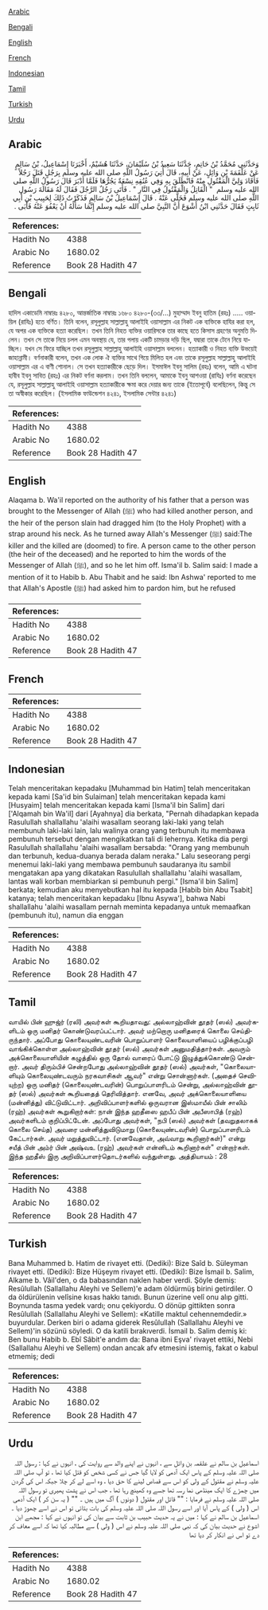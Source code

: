 [Arabic](#arabic)

[Bengali](#bengali)

[English](#english)

[French](#french)

[Indonesian](#indonesian)

[Tamil](#tamil)

[Turkish](#turkish)

[Urdu](#urdu)

## Arabic


<div dir="rtl" lang="ar" style={{fontSize:'larger',backgroundColor:'#f8f9fa',padding:20}}>
وَحَدَّثَنِي مُحَمَّدُ بْنُ حَاتِمٍ، حَدَّثَنَا سَعِيدُ بْنُ سُلَيْمَانَ، حَدَّثَنَا هُشَيْمٌ، أَخْبَرَنَا إِسْمَاعِيلُ، بْنُ سَالِمٍ عَنْ عَلْقَمَةَ بْنِ وَائِلٍ، عَنْ أَبِيهِ، قَالَ أُتِيَ رَسُولُ اللَّهِ صلى الله عليه وسلم بِرَجُلٍ قَتَلَ رَجُلاً فَأَقَادَ وَلِيَّ الْمَقْتُولِ مِنْهُ فَانْطَلَقَ بِهِ وَفِي عُنُقِهِ نِسْعَةٌ يَجُرُّهَا فَلَمَّا أَدْبَرَ قَالَ رَسُولُ اللَّهِ صلى الله عليه وسلم ‏ "‏ الْقَاتِلُ وَالْمَقْتُولُ فِي النَّارِ ‏"‏ ‏.‏ فَأَتَى رَجُلٌ الرَّجُلَ فَقَالَ لَهُ مَقَالَةَ رَسُولِ اللَّهِ صلى الله عليه وسلم فَخَلَّى عَنْهُ ‏.‏ قَالَ إِسْمَاعِيلُ بْنُ سَالِمٍ فَذَكَرْتُ ذَلِكَ لِحَبِيبِ بْنِ أَبِي ثَابِتٍ فَقَالَ حَدَّثَنِي ابْنُ أَشْوَعَ أَنَّ النَّبِيَّ صلى الله عليه وسلم إِنَّمَا سَأَلَهُ أَنْ يَعْفُوَ عَنْهُ فَأَبَى ‏.‏
</div>
<div style={{backgroundColor:'#f8f9fa',padding:20, marginBottom: 10}}><table> <thead> <tr> <th>References:</th> <th></th> </tr> </thead> <tbody><tr><td>Hadith No</td><td>4388</td></tr><tr><td>Arabic No</td><td>1680.02</td></tr><tr><td>Reference</td><td>Book 28 Hadith 47</td></tr></tbody></table></div>

## Bengali


<div dir="ltr" lang="bn" style={{fontSize:'larger',backgroundColor:'#f8f9fa',padding:20}}>
হাদিস একাডেমি নাম্বারঃ ৪২৮০, আন্তর্জাতিক নাম্বারঃ ১৬৮০ ৪২৮০-(৩৩/...) মুহাম্মাদ ইবনু হাতিম (রহঃ) ..... ওয়ায়িল (রাযিঃ) হতে বর্ণিত। তিনি বলেন, রসূলুল্লাহ সাল্লাল্লাহু আলাইহি ওয়াসাল্লাম এর নিকট এক ব্যক্তিকে হাযির করা হল, যে অপর এক ব্যক্তিকে হত্যা করেছিল। তখন তিনি নিহত ব্যক্তির ওয়ারিসকে তার কাছে হতে কিসাস গ্রহণের অনুমতি দিলেন। তখন সে তাকে নিয়ে চলল এমন অবস্থায় যে, তার গলায় একটি চামড়ার দড়ি ছিল, যদ্বারা তাকে টেনে নিয়ে যাচ্ছিল। যখন সে ফিরে যাচ্ছিল তখন রসূলুল্লাহ সাল্লাল্লাহু আলাইহি ওয়াসাল্লাম বললেন। হত্যাকারী ও নিহত ব্যক্তি উভয়েই জাহান্নামী। বর্ণনাকারী বলেন, তখন এক লোক ঐ ব্যক্তির সাথে গিয়ে মিলিত হল এবং তাকে রসূলুল্লাহ সাল্লাল্লাহু আলাইহি ওয়াসাল্লাম এর এ বাণী শোনাল। সে তখন হত্যাকারীকে ছেড়ে দিল। ইসমাঈল ইবনু সালিম (রহঃ) বলেন, আমি এ ঘটনা হাবীব ইবনু সাবিত (রহঃ) এর নিকট বর্ণনা করলাম। তখন তিনি বললেন, আমাকে ইবনু আশওয়া (রাযিঃ) বর্ণনা করেছেন যে, রসূলুল্লাহ সাল্লাল্লাহু আলাইহি ওয়াসাল্লাম হত্যাকারীকে ক্ষমা করে দেয়ার জন্য তাকে (ইতোপূর্বে) বলেছিলেন, কিন্তু সে তা অস্বীকার করেছিল। (ইসলামিক ফাউন্ডেশন ৪২৪১, ইসলামিক সেন্টার ৪২৪১)
</div>
<div style={{backgroundColor:'#f8f9fa',padding:20, marginBottom: 10}}><table> <thead> <tr> <th>References:</th> <th></th> </tr> </thead> <tbody><tr><td>Hadith No</td><td>4388</td></tr><tr><td>Arabic No</td><td>1680.02</td></tr><tr><td>Reference</td><td>Book 28 Hadith 47</td></tr></tbody></table></div>

## English


<div dir="ltr" lang="en" style={{fontSize:'larger',backgroundColor:'#f8f9fa',padding:20}}>
Alaqama b. Wa'il reported on the authority of his father that a person was brought to the Messenger of Allah (ﷺ) who had killed another person, and the heir of the person slain had dragged him (to the Holy Prophet) with a strap around his neck. As he turned away Allah's Messenger (ﷺ) said:The killer and the killed are (doomed) to fire. A person came to the other person (the heir of the deceased) and he reported to him the words of the Messenger of Allah (ﷺ), and so he let him off. Isma'il b. Salim said: I made a mention of it to Habib b. Abu Thabit and he said: Ibn Ashwa' reported to me that Allah's Apostle (ﷺ) had asked him to pardon him, but he refused
</div>
<div style={{backgroundColor:'#f8f9fa',padding:20, marginBottom: 10}}><table> <thead> <tr> <th>References:</th> <th></th> </tr> </thead> <tbody><tr><td>Hadith No</td><td>4388</td></tr><tr><td>Arabic No</td><td>1680.02</td></tr><tr><td>Reference</td><td>Book 28 Hadith 47</td></tr></tbody></table></div>

## French


<div dir="ltr" lang="fr" style={{fontSize:'larger',backgroundColor:'#f8f9fa',padding:20}}>

</div>
<div style={{backgroundColor:'#f8f9fa',padding:20, marginBottom: 10}}><table> <thead> <tr> <th>References:</th> <th></th> </tr> </thead> <tbody><tr><td>Hadith No</td><td>4388</td></tr><tr><td>Arabic No</td><td>1680.02</td></tr><tr><td>Reference</td><td>Book 28 Hadith 47</td></tr></tbody></table></div>

## Indonesian


<div dir="ltr" lang="id" style={{fontSize:'larger',backgroundColor:'#f8f9fa',padding:20}}>
Telah menceritakan kepadaku [Muhammad bin Hatim] telah menceritakan kepada kami [Sa'id bin Sulaiman] telah menceritakan kepada kami [Husyaim] telah menceritakan kepada kami [Isma'il bin Salim] dari ['Alqamah bin Wa'il] dari [Ayahnya] dia berkata, "Pernah dihadapkan kepada Rasulullah shallallahu 'alaihi wasallam seorang laki-laki yang telah membunuh laki-laki lain, lalu walinya orang yang terbunuh itu membawa pembunuh tersebut dengan mengikatkan tali di lehernya. Ketika dia pergi Rasulullah shallallahu 'alaihi wasallam bersabda: "Orang yang membunuh dan terbunuh, kedua-duanya berada dalam neraka." Lalu seseorang pergi menemui laki-laki yang membawa pembunuh saudaranya itu sambil mengatakan apa yang dikatakan Rasulullah shallallahu 'alaihi wasallam, lantas wali korban membiarkan si pembunuh pergi." [Isma'il bin Salim] berkata; kemudian aku menyebutkan hal itu kepada [Habib bin Abu Tsabit] katanya; telah menceritakan kepadaku [Ibnu Asywa'], bahwa Nabi shallallahu 'alaihi wasallam pernah meminta kepadanya untuk memaafkan (pembunuh itu), namun dia enggan
</div>
<div style={{backgroundColor:'#f8f9fa',padding:20, marginBottom: 10}}><table> <thead> <tr> <th>References:</th> <th></th> </tr> </thead> <tbody><tr><td>Hadith No</td><td>4388</td></tr><tr><td>Arabic No</td><td>1680.02</td></tr><tr><td>Reference</td><td>Book 28 Hadith 47</td></tr></tbody></table></div>

## Tamil


<div dir="ltr" lang="ta" style={{fontSize:'larger',backgroundColor:'#f8f9fa',padding:20}}>
வாயில் பின் ஹுஜ்ர் (ரலி) அவர்கள் கூறியதாவது: அல்லாஹ்வின் தூதர் (ஸல்) அவர்களிடம் ஒரு மனிதர் கொண்டுவரப்பட்டார். அவர் மற்றொரு மனிதரைக் கொலை செய்திருந்தார். அப்போது கொலையுண்டவரின் பொறுப்பாளர் கொலையாளியைப் பழிக்குப்பழி வாங்கிக்கொள்ள அல்லாஹ்வின் தூதர் (ஸல்) அவர்கள் அனுமதித்தார்கள். அவரும் அக்கொலையாளியின் கழுத்தில் ஒரு தோல் வாரைப் போட்டு இழுத்துக்கொண்டு சென்றார். அவர் திரும்பிச் சென்றபோது அல்லாஹ்வின் தூதர் (ஸல்) அவர்கள், "கொலையாளியும் கொலையுண்டவரும் நரகவாசிகள் ஆவர்" என்று சொன்னார்கள். (அதைச் செவியுற்ற) ஒரு மனிதர் (கொலையுண்டவரின்) பொறுப்பாளரிடம் சென்று, அல்லாஹ்வின் தூதர் (ஸல்) அவர்கள் கூறியதைத் தெரிவித்தார். எனவே, அவர் அக்கொலையாளியை (மன்னித்து) விட்டுவிட்டார். அறிவிப்பாளர்களில் ஒருவரான இஸ்மாயீல் பின் சாலிம் (ரஹ்) அவர்கள் கூறுகிறார்கள்: நான் இந்த ஹதீஸை ஹபீப் பின் அபீஸாபித் (ரஹ்) அவர்களிடம் குறிப்பிட்டேன். அப்போது அவர்கள், "நபி (ஸல்) அவர்கள் (தவறுதலாகக் கொலை செய்த) அவரை மன்னித்துவிடுமாறு (கொலையுண்டவரின்) பொறுப்பாளரிடம் கேட்டார்கள். அவர் மறுத்துவிட்டார். (எனவேதான், அவ்வாறு கூறினார்கள்)" என்று சயீத் பின் அம்ர் பின் அஷ்வஉ (ரஹ்) அவர்கள் என்னிடம் கூறினார்கள்" என்றார்கள். இந்த ஹதீஸ் இரு அறிவிப்பாளர்தொடர்களில் வந்துள்ளது. அத்தியாயம் : 28
</div>
<div style={{backgroundColor:'#f8f9fa',padding:20, marginBottom: 10}}><table> <thead> <tr> <th>References:</th> <th></th> </tr> </thead> <tbody><tr><td>Hadith No</td><td>4388</td></tr><tr><td>Arabic No</td><td>1680.02</td></tr><tr><td>Reference</td><td>Book 28 Hadith 47</td></tr></tbody></table></div>

## Turkish


<div dir="ltr" lang="tr" style={{fontSize:'larger',backgroundColor:'#f8f9fa',padding:20}}>
Bana Muhammed b. Hatim de rivayet etti. (Dediki): Bize Saîd b. Süleyman rivayet etti. (Dediki): Bize Hüşeym rivayet etti. (Dediki): Bize İsmail b. Salim, Alkame b. Vâil'den, o da babasından naklen haber verdi. Şöyle demiş: Resûlullah (Sallallahu Aleyhi ve Sellem)'e adam öldürmüş birini getirdiler. O da öldürülenin velîsine kısas hakkı tanıdı. Bunun üzerine velî onu alıp gitti. Boynunda tasma yedek vardı; onu çekiyordu. O dönüp gittikten sonra Resûlullah (Sallallahu Aleyhi ve Sellem): «Katille maktul cehennemdedir.» buyurdular. Derken biri o adama giderek Resûlullah (Sallallahu Aleyhi ve Sellem)'in sözünü söyledi. O da katili bırakıverdi. İsmail b. Salim demiş ki: Ben bunu Habib b. Ebî Sâbit'e andım da: Bana ibni Eşva' rivayet ettiki, Nebi (Sallallahu Aleyhi ve Sellem) ondan ancak afv etmesini istemiş, fakat o kabul etmemiş; dedi
</div>
<div style={{backgroundColor:'#f8f9fa',padding:20, marginBottom: 10}}><table> <thead> <tr> <th>References:</th> <th></th> </tr> </thead> <tbody><tr><td>Hadith No</td><td>4388</td></tr><tr><td>Arabic No</td><td>1680.02</td></tr><tr><td>Reference</td><td>Book 28 Hadith 47</td></tr></tbody></table></div>

## Urdu


<div dir="rtl" lang="ur" style={{fontSize:'larger',backgroundColor:'#f8f9fa',padding:20}}>
اسماعیل بن سالم نے علقمہ بن وائل سے ، انہوں نے اپنے والد سے روایت کی ، انہوں نے کہا : رسول اللہ صلی اللہ علیہ وسلم کے پاس ایک آدمی کو لایا گیا جس نے کسی شخص کو قتل کیا تھا ، تو آپ صلی اللہ علیہ وسلم نے مقتول کے ولی کو اس سے قصاص لینے کا حق دیا ، وہ اسے لے کر چلا جبکہ اس کی گردن میں چمڑے کا ایک مینڈھی نما رسہ تھا جسے وہ کھینچ رہا تھا ، جب اس نے پشت پھیری تو رسول اللہ صلی اللہ علیہ وسلم نے فرمایا : "" قاتل اور مقتول ( دونوں ) آگ میں ہیں ۔ "" ( یہ سن کر ) ایک آدمی اس ( ولی ) کے پاس آیا اور اسے رسول اللہ صلی اللہ علیہ وسلم کی بات بتائی تو اس نے اسے چھوڑ دیا ۔ اسماعیل بن سالم نے کہا : میں نے یہ حدیث حبیب بن ثابت سے بیان کی تو انہوں نے کہا : مجھے ابن اشوع نے حدیث بیان کی کہ نبی صلی اللہ علیہ وسلم نے اس ( ولی ) سے مطالبہ کیا تھا کہ اسے معاف کر دے تو اس نے انکار کر دیا تھا
</div>
<div style={{backgroundColor:'#f8f9fa',padding:20, marginBottom: 10}}><table> <thead> <tr> <th>References:</th> <th></th> </tr> </thead> <tbody><tr><td>Hadith No</td><td>4388</td></tr><tr><td>Arabic No</td><td>1680.02</td></tr><tr><td>Reference</td><td>Book 28 Hadith 47</td></tr></tbody></table></div>